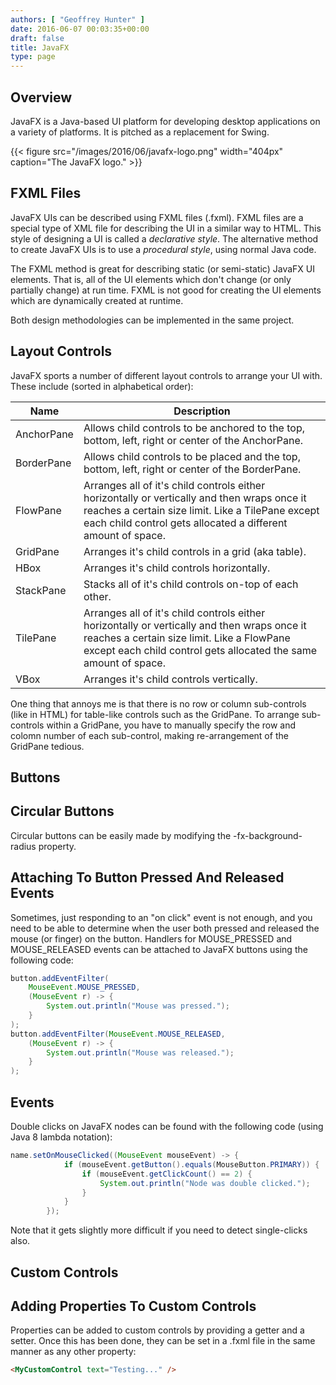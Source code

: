 ```yaml
---
authors: [ "Geoffrey Hunter" ]
date: 2016-06-07 00:03:35+00:00
draft: false
title: JavaFX
type: page
---
```


## Overview

JavaFX is a Java-based UI platform for developing desktop applications on a variety of platforms. It is pitched as a replacement for Swing.

{{< figure src="/images/2016/06/javafx-logo.png" width="404px" caption="The JavaFX logo."  >}}

## FXML Files

JavaFX UIs can be described using FXML files (.fxml). FXML files are a special type of XML file for describing the UI in a similar way to HTML. This style of designing a UI is called a _declarative style_. The alternative method to create JavaFX UIs is to use a _procedural style_, using normal Java code.

The FXML method is great for describing static (or semi-static) JavaFX UI elements. That is, all of the UI elements which don't change (or only partially change) at run time. FXML is not good for creating the UI elements which are dynamically created at runtime.

Both design methodologies can be implemented in the same project.

## Layout Controls

JavaFX sports a number of different layout controls to arrange your UI with. These include (sorted in alphabetical order):


<table>
    <thead>
        <tr>
            <th>Name</th>
            <th>Description</th>
        </tr>
    </thead>
<tbody >
<tr >
<td >AnchorPane 
</td>

<td >Allows child controls to be anchored to the top, bottom, left, right or center of the AnchorPane.
</td>
</tr>
<tr >

<td >BorderPane 
</td>

<td >Allows child controls to be placed and the top, bottom, left, right or center of the BorderPane.
</td>
</tr>
<tr >

<td >FlowPane 
</td>

<td >Arranges all of it's child controls either horizontally or vertically and then wraps once it reaches a certain size limit. Like a TilePane except each child control gets allocated a different amount of space.
</td>
</tr>
<tr >

<td >GridPane 
</td>

<td >Arranges it's child controls in a grid (aka table).
</td>
</tr>
<tr >

<td >HBox 
</td>

<td >Arranges it's child controls horizontally.
</td>
</tr>
<tr >

<td >StackPane 
</td>

<td >Stacks all of it's child controls on-top of each other.
</td>
</tr>
<tr >

<td >TilePane 
</td>

<td >Arranges all of it's child controls either horizontally or vertically and then wraps once it reaches a certain size limit. Like a FlowPane except each child control gets allocated the same amount of space.
</td>
</tr>
<tr >

<td >VBox
</td>

<td >Arranges it's child controls vertically.
</td>
</tr>
</tbody>
</table>


One thing that annoys me is that there is no row or column sub-controls (like <tr> in HTML) for table-like controls such as the GridPane. To arrange sub-controls within a GridPane, you have to manually specify the row and colomn number of each sub-control, making re-arrangement of the GridPane tedious.

## Buttons

## Circular Buttons

Circular buttons can be easily made by modifying the -fx-background-radius property.

## Attaching To Button Pressed And Released Events

Sometimes, just responding to an "on click" event is not enough, and you need to be able to determine when the user both pressed and released the mouse (or finger) on the button. Handlers for MOUSE_PRESSED  and MOUSE_RELEASED events can be attached to JavaFX buttons using the following code:

```java    
button.addEventFilter(
    MouseEvent.MOUSE_PRESSED,
    (MouseEvent r) -> {
        System.out.println("Mouse was pressed.");
    }
);
button.addEventFilter(MouseEvent.MOUSE_RELEASED,
    (MouseEvent r) -> {
        System.out.println("Mouse was released.");
    }
);
```

## Events

Double clicks on JavaFX nodes can be found with the following code (using Java 8 lambda notation):

```java    
name.setOnMouseClicked((MouseEvent mouseEvent) -> {
            if (mouseEvent.getButton().equals(MouseButton.PRIMARY)) {
                if (mouseEvent.getClickCount() == 2) {
                    System.out.println("Node was double clicked.");
                }
            }
        });
```

Note that it gets slightly more difficult if you need to detect single-clicks also.

## Custom Controls

## Adding Properties To Custom Controls

Properties can be added to custom controls by providing a getter and a setter. Once this has been done, they can be set in a .fxml file in the same manner as any other property:

```html    
<MyCustomControl text="Testing..." />
```